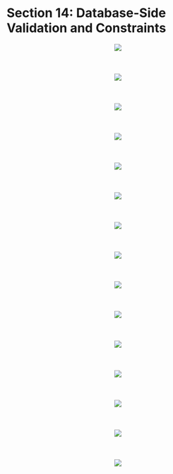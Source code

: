 # Section 14: Database-Side Validation and Constraints

<div align="center"><img src="./diagrams/14/sql-1.svg" /></div><br/><br/><br/>
<div align="center"><img src="./diagrams/14/sql-2.svg" /></div><br/><br/><br/>
<div align="center"><img src="./diagrams/14/sql-3.svg" /></div><br/><br/><br/>
<div align="center"><img src="./diagrams/14/sql-4.svg" /></div><br/><br/><br/>
<div align="center"><img src="./diagrams/14/sql-5.svg" /></div><br/><br/><br/>
<div align="center"><img src="./diagrams/14/sql-6.svg" /></div><br/><br/><br/>
<div align="center"><img src="./diagrams/14/sql-7.svg" /></div><br/><br/><br/>
<div align="center"><img src="./diagrams/14/sql-8.svg" /></div><br/><br/><br/>
<div align="center"><img src="./diagrams/14/sql-9.svg" /></div><br/><br/><br/>
<div align="center"><img src="./diagrams/14/sql-10.svg" /></div><br/><br/><br/>
<div align="center"><img src="./diagrams/14/sql-11.svg" /></div><br/><br/><br/>
<div align="center"><img src="./diagrams/14/sql-12.svg" /></div><br/><br/><br/>
<div align="center"><img src="./diagrams/14/sql-13.svg" /></div><br/><br/><br/>
<div align="center"><img src="./diagrams/14/sql-14.svg" /></div><br/><br/><br/>
<div align="center"><img src="./diagrams/14/sql-15.svg" /></div><br/><br/><br/>
